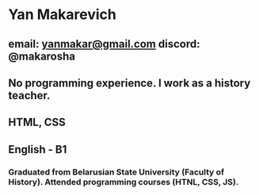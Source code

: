 # Yan Makarevich
## email: yanmakar@gmail.com discord: @makarosha
## No programming experience. I work as a history teacher.
## HTML, CSS
## English - B1
### Graduated from Belarusian State University (Faculty of History). Attended programming courses (HTNL, CSS, JS).